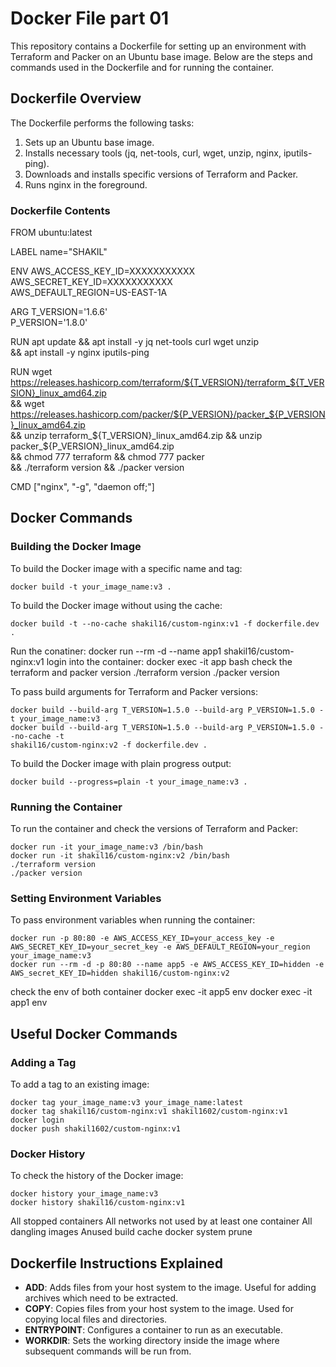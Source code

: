 
# Docker File part 01

This repository contains a Dockerfile for setting up an environment with Terraform and Packer on an Ubuntu base image. Below are the steps and commands used in the Dockerfile and for running the container.

## Dockerfile Overview

The Dockerfile performs the following tasks:
1. Sets up an Ubuntu base image.
2. Installs necessary tools (jq, net-tools, curl, wget, unzip, nginx, iputils-ping).
3. Downloads and installs specific versions of Terraform and Packer.
4. Runs nginx in the foreground.

### Dockerfile Contents


FROM ubuntu:latest

LABEL name="SHAKIL"

ENV AWS_ACCESS_KEY_ID=XXXXXXXXXXX \
    AWS_SECRET_KEY_ID=XXXXXXXXXXX \
    AWS_DEFAULT_REGION=US-EAST-1A

ARG T_VERSION='1.6.6' \
    P_VERSION='1.8.0'

RUN apt update && apt install -y jq net-tools curl wget unzip \
    && apt install -y nginx iputils-ping 

RUN wget https://releases.hashicorp.com/terraform/${T_VERSION}/terraform_${T_VERSION}_linux_amd64.zip \
    && wget https://releases.hashicorp.com/packer/${P_VERSION}/packer_${P_VERSION}_linux_amd64.zip \
    && unzip terraform_${T_VERSION}_linux_amd64.zip  && unzip packer_${P_VERSION}_linux_amd64.zip \
    && chmod 777 terraform && chmod 777 packer \
    && ./terraform version && ./packer version 

CMD ["nginx", "-g", "daemon off;"]


## Docker Commands

### Building the Docker Image

To build the Docker image with a specific name and tag:

    docker build -t your_image_name:v3 .

To build the Docker image without using the cache:

    docker build -t --no-cache shakil16/custom-nginx:v1 -f dockerfile.dev .
Run the conatiner:
    docker run --rm -d --name app1 shakil16/custom-nginx:v1
login into the container:
    docker exec -it app bash
check the terraform and packer version
    ./terraform version
    ./packer version

To pass build arguments for Terraform and Packer versions:

    docker build --build-arg T_VERSION=1.5.0 --build-arg P_VERSION=1.5.0 -t your_image_name:v3 .
    docker build --build-arg T_VERSION=1.5.0 --build-arg P_VERSION=1.5.0 --no-cache -t
    shakil16/custom-nginx:v2 -f dockerfile.dev .


To build the Docker image with plain progress output:

    docker build --progress=plain -t your_image_name:v3 .


### Running the Container

To run the container and check the versions of Terraform and Packer:

    docker run -it your_image_name:v3 /bin/bash
    docker run -it shakil16/custom-nginx:v2 /bin/bash
    ./terraform version
    ./packer version


### Setting Environment Variables

To pass environment variables when running the container:

    docker run -p 80:80 -e AWS_ACCESS_KEY_ID=your_access_key -e AWS_SECRET_KEY_ID=your_secret_key -e AWS_DEFAULT_REGION=your_region your_image_name:v3
    docker run --rm -d -p 80:80 --name app5 -e AWS_ACCESS_KEY_ID=hidden -e AWS_secret_KEY_ID=hidden shakil16/custom-nginx:v2
check the env of both container
    docker exec -it app5 env
    docker exec -it app1 env


## Useful Docker Commands

### Adding a Tag

To add a tag to an existing image:

    docker tag your_image_name:v3 your_image_name:latest
    docker tag shakil16/custom-nginx:v1 shakil1602/custom-nginx:v1
    docker login
    docker push shakil1602/custom-nginx:v1


### Docker History

To check the history of the Docker image:

    docker history your_image_name:v3
    docker history shakil16/custom-nginx:v1

All stopped containers
All networks not used by at least one container
All dangling images
Anused build cache
    docker system prune  



## Dockerfile Instructions Explained

- **ADD**: Adds files from your host system to the image. Useful for adding archives which need to be extracted.
- **COPY**: Copies files from your host system to the image. Used for copying local files and directories.
- **ENTRYPOINT**: Configures a container to run as an executable.
- **WORKDIR**: Sets the working directory inside the image where subsequent commands will be run from.
